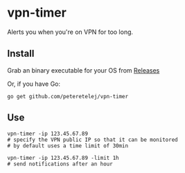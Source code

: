 # vpn-timer

Alerts you when you're on VPN for too long. 


## Install
Grab an binary executable for your OS from [Releases](https://github.com/peteretelej/vpn-timer/releases)

Or, if you have Go:
```
go get github.com/peteretelej/vpn-timer
```



## Use
```
vpn-timer -ip 123.45.67.89 
# specify the VPN public IP so that it can be monitored
# by default uses a time limit of 30min

vpn-timer -ip 123.45.67.89 -limit 1h
# send notifications after an hour
```
